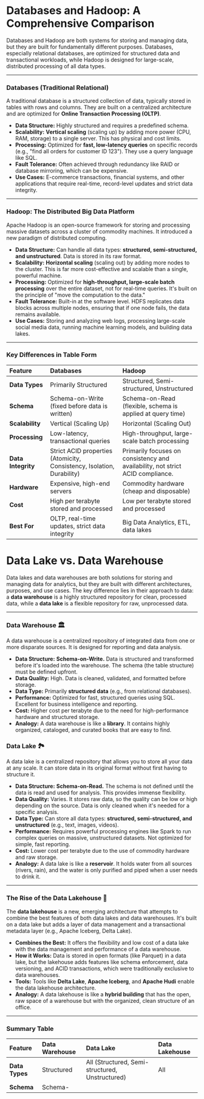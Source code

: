 # Databases and Hadoop: A Comprehensive Comparison

Databases and Hadoop are both systems for storing and managing data, but they are built for fundamentally different purposes. Databases, especially relational databases, are optimized for structured data and transactional workloads, while Hadoop is designed for large-scale, distributed processing of all data types.

---

### Databases (Traditional Relational)

A traditional database is a structured collection of data, typically stored in tables with rows and columns. They are built on a centralized architecture and are optimized for **Online Transaction Processing (OLTP)**.

* **Data Structure:** Highly structured and requires a predefined schema.
* **Scalability:** **Vertical scaling** (scaling up) by adding more power (CPU, RAM, storage) to a single server. This has physical and cost limits.
* **Processing:** Optimized for **fast, low-latency queries** on specific records (e.g., "find all orders for customer ID 123"). They use a query language like SQL.
* **Fault Tolerance:** Often achieved through redundancy like RAID or database mirroring, which can be expensive.
* **Use Cases:** E-commerce transactions, financial systems, and other applications that require real-time, record-level updates and strict data integrity.



---

### Hadoop: The Distributed Big Data Platform

Apache Hadoop is an open-source framework for storing and processing massive datasets across a cluster of commodity machines. It introduced a new paradigm of distributed computing.

* **Data Structure:** Can handle all data types: **structured, semi-structured, and unstructured**. Data is stored in its raw format.
* **Scalability:** **Horizontal scaling** (scaling out) by adding more nodes to the cluster. This is far more cost-effective and scalable than a single, powerful machine.
* **Processing:** Optimized for **high-throughput, large-scale batch processing** over the entire dataset, not for real-time queries. It's built on the principle of "move the computation to the data."
* **Fault Tolerance:** Built-in at the software level. HDFS replicates data blocks across multiple nodes, ensuring that if one node fails, the data remains available.
* **Use Cases:** Storing and analyzing web logs, processing large-scale social media data, running machine learning models, and building data lakes.



---

### Key Differences in Table Form

| Feature | Databases | Hadoop |
| :--- | :--- | :--- |
| **Data Types** | Primarily Structured | Structured, Semi-structured, Unstructured |
| **Schema** | Schema-on-Write (fixed before data is written) | Schema-on-Read (flexible, schema is applied at query time) |
| **Scalability** | Vertical (Scaling Up) | Horizontal (Scaling Out) |
| **Processing** | Low-latency, transactional queries | High-throughput, large-scale batch processing |
| **Data Integrity** | Strict ACID properties (Atomicity, Consistency, Isolation, Durability) | Primarily focuses on consistency and availability, not strict ACID compliance. |
| **Hardware** | Expensive, high-end servers | Commodity hardware (cheap and disposable) |
| **Cost** | High per terabyte stored and processed | Low per terabyte stored and processed |
| **Best For** | OLTP, real-time updates, strict data integrity | Big Data Analytics, ETL, data lakes |

# Data Lake vs. Data Warehouse

Data lakes and data warehouses are both solutions for storing and managing data for analytics, but they are built with different architectures, purposes, and use cases. The key difference lies in their approach to data: a **data warehouse** is a highly structured repository for clean, processed data, while a **data lake** is a flexible repository for raw, unprocessed data.

---

### Data Warehouse 🏛️

A data warehouse is a centralized repository of integrated data from one or more disparate sources. It is designed for reporting and data analysis.

* **Data Structure:** **Schema-on-Write.** Data is structured and transformed before it's loaded into the warehouse. The schema (the table structure) must be defined upfront.
* **Data Quality:** High. Data is cleaned, validated, and formatted before storage.
* **Data Type:** Primarily **structured data** (e.g., from relational databases).
* **Performance:** Optimized for fast, structured queries using SQL. Excellent for business intelligence and reporting.
* **Cost:** Higher cost per terabyte due to the need for high-performance hardware and structured storage.
* **Analogy:** A data warehouse is like a **library**. It contains highly organized, cataloged, and curated books that are easy to find.

### Data Lake 🏞️

A data lake is a centralized repository that allows you to store all your data at any scale. It can store data in its original format without first having to structure it.

* **Data Structure:** **Schema-on-Read.** The schema is not defined until the data is read and used for analysis. This provides immense flexibility.
* **Data Quality:** Varies. It stores raw data, so the quality can be low or high depending on the source. Data is only cleaned when it's needed for a specific analysis.
* **Data Type:** Can store all data types: **structured, semi-structured, and unstructured** (e.g., text, images, videos).
* **Performance:** Requires powerful processing engines like Spark to run complex queries on massive, unstructured datasets. Not optimized for simple, fast reporting.
* **Cost:** Lower cost per terabyte due to the use of commodity hardware and raw storage.
* **Analogy:** A data lake is like a **reservoir**. It holds water from all sources (rivers, rain), and the water is only purified and piped when a user needs to drink it.

---

### The Rise of the Data Lakehouse 🏡

The **data lakehouse** is a new, emerging architecture that attempts to combine the best features of both data lakes and data warehouses. It's built on a data lake but adds a layer of data management and a transactional metadata layer (e.g., Apache Iceberg, Delta Lake).

* **Combines the Best:** It offers the flexibility and low cost of a data lake with the data management and performance of a data warehouse.
* **How it Works:** Data is stored in open formats (like Parquet) in a data lake, but the lakehouse adds features like schema enforcement, data versioning, and ACID transactions, which were traditionally exclusive to data warehouses.
* **Tools:** Tools like **Delta Lake**, **Apache Iceberg**, and **Apache Hudi** enable the data lakehouse architecture.
* **Analogy:** A data lakehouse is like a **hybrid building** that has the open, raw space of a warehouse but with the organized, clean structure of an office.

---

### Summary Table

| Feature | Data Warehouse | Data Lake | Data Lakehouse |
| :--- | :--- | :--- | :--- |
| **Data Types** | Structured | All (Structured, Semi-structured, Unstructured) | All |
| **Schema** | Schema-
